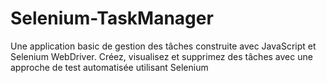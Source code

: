 # Selenium-TaskManager
Une application basic de gestion des tâches construite avec JavaScript et Selenium WebDriver. Créez, visualisez et supprimez des tâches avec une approche de test automatisée utilisant Selenium
